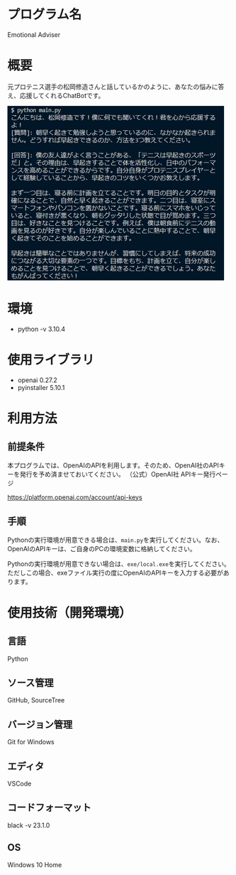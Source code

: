 # プログラム名
Emotional Adviser

# 概要
元プロテニス選手の松岡修造さんと話しているかのように、あなたの悩みに答え、応援してくれるChatBotです。

![example](image/example.png)

# 環境
- python -v 3.10.4

# 使用ライブラリ
- openai 0.27.2
- pyinstaller 5.10.1

# 利用方法
## 前提条件
本プログラムでは、OpenAIのAPIを利用します。そのため、OpenAI社のAPIキーを発行を予め済ませておいてください。
（公式）OpenAI社 APIキー発行ページ

https://platform.openai.com/account/api-keys

## 手順
Pythonの実行環境が用意できる場合は、`main.py`を実行してください。なお、OpenAIのAPIキーは、ご自身のPCの環境変数に格納してください。

Pythonの実行環境が用意できない場合は、`exe/local.exe`を実行してください。ただしこの場合、exeファイル実行の度にOpenAIのAPIキーを入力する必要があります。

# 使用技術（開発環境）
## 言語
Python

## ソース管理
GitHub, SourceTree

## バージョン管理
Git for Windows

## エディタ
VSCode

## コードフォーマット
black -v 23.1.0

## OS
Windows 10 Home
